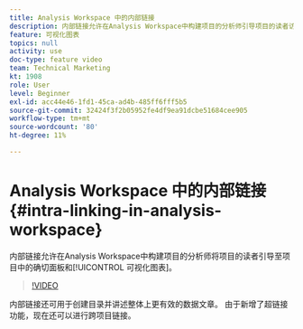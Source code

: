 ```yaml
---
title: Analysis Workspace 中的内部链接
description: 内部链接允许在Analysis Workspace中构建项目的分析师引导项目的读者访问项目中的精确面板和可视化图表。
feature: 可视化图表
topics: null
activity: use
doc-type: feature video
team: Technical Marketing
kt: 1908
role: User
level: Beginner
exl-id: acc44e46-1fd1-45ca-ad4b-485ff6fff5b5
source-git-commit: 32424f3f2b05952fe4df9ea91dcbe51684cee905
workflow-type: tm+mt
source-wordcount: '80'
ht-degree: 11%

---
```


# Analysis Workspace 中的内部链接 {#intra-linking-in-analysis-workspace}

内部链接允许在Analysis Workspace中构建项目的分析师将项目的读者引导至项目中的确切面板和[!UICONTROL 可视化图表]。

>[!VIDEO](https://video.tv.adobe.com/v/23724/?quality=12)

内部链接还可用于创建目录并讲述整体上更有效的数据文章。 由于新增了超链接功能，现在还可以进行跨项目链接。
